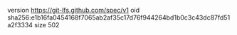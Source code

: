 version https://git-lfs.github.com/spec/v1
oid sha256:e1b16fa0454168f7065ab2af35c17d76f944264bd1b0c3c43dc87fd51a2f3334
size 502
